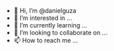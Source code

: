 - 👋 Hi, I’m @danielguza
- 👀 I’m interested in ...
- 🌱 I’m currently learning ...
- 💞️ I’m looking to collaborate on ...
- 📫 How to reach me ...

<!---
danielguza/danielguza is a ✨ special ✨ repository because its `README.md` (this file) appears on your GitHub profile.
You can click the Preview link to take a look at your changes.
--->
